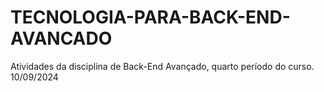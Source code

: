 # TECNOLOGIA-PARA-BACK-END-AVANCADO
Atividades da disciplina de Back-End Avançado, quarto período do curso.
10/09/2024
